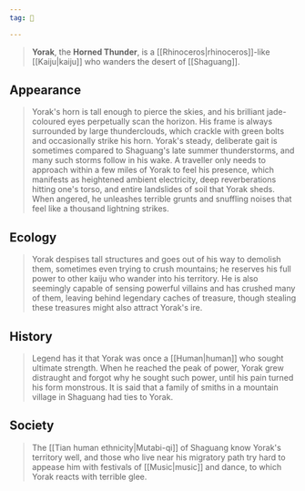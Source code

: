 ```yaml
---
tag: 👹

---
```


> **Yorak**, the **Horned Thunder**, is a [[Rhinoceros|rhinoceros]]-like [[Kaiju|kaiju]] who wanders the desert of [[Shaguang]].



## Appearance

> Yorak's horn is tall enough to pierce the skies, and his brilliant jade-coloured eyes perpetually scan the horizon. His frame is always surrounded by large thunderclouds, which crackle with green bolts and occasionally strike his horn. Yorak's steady, deliberate gait is sometimes compared to Shaguang's late summer thunderstorms, and many such storms follow in his wake. A traveller only needs to approach within a few miles of Yorak to feel his presence, which manifests as heightened ambient electricity, deep reverberations hitting one's torso, and entire landslides of soil that Yorak sheds. When angered, he unleashes terrible grunts and snuffling noises that feel like a thousand lightning strikes.


## Ecology

> Yorak despises tall structures and goes out of his way to demolish them, sometimes even trying to crush mountains; he reserves his full power to other kaiju who wander into his territory. He is also seemingly capable of sensing powerful villains and has crushed many of them, leaving behind legendary caches of treasure, though stealing these treasures might also attract Yorak's ire.


## History

> Legend has it that Yorak was once a [[Human|human]] who sought ultimate strength. When he reached the peak of power, Yorak grew distraught and forgot why he sought such power, until his pain turned his form monstrous. It is said that a family of smiths in a mountain village in Shaguang had ties to Yorak.


## Society

> The [[Tian human ethnicity|Mutabi-qi]] of Shaguang know Yorak's territory well, and those who live near his migratory path try hard to appease him with festivals of [[Music|music]] and dance, to which Yorak reacts with terrible glee.







